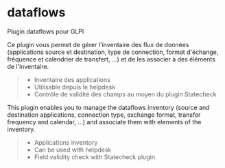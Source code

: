 # dataflows
Plugin dataflows pour GLPI

Ce plugin vous permet de gérer l'inventaire des flux de données (applications source et destination, type de connection, format d'échange, fréquence et calendrier de transfert, ...) et de les associer à des éléments de l'inventaire.
> * Inventaire des applications
> * Utilisable depuis le helpdesk
> * Contrôle de validité des champs au moyen du plugin Statecheck

This plugin enables you to manage the dataflows inventory (source and destination applications, connection type, exchange format, transfer frequency and calendar, ...) and associate them with elements of the inventory.
> * Applications inventory
> * Can be used with helpdesk
> * Field validity check with Statecheck plugin
